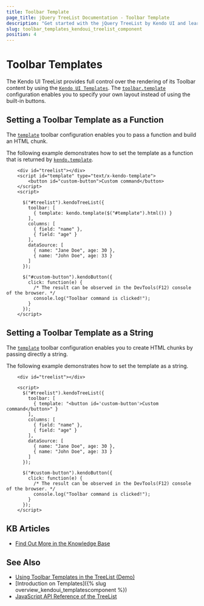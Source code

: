 ```yaml
---
title: Toolbar Template
page_title: jQuery TreeList Documentation - Toolbar Template
description: "Get started with the jQuery TreeList by Kendo UI and learn how to render different Toolbar content by using Kendo UI Templates."
slug: toolbar_templates_kendoui_treelist_component
position: 4
---
```


# Toolbar Templates

The Kendo UI TreeList provides full control over the rendering of its Toolbar content by using the [`Kendo UI Templates`](/framework/templates/overview). The [`toolbar.template`](/api/javascript/ui/treelist/configuration/toolbar#toolbaritemstemplate) configuration enables you to specify your own layout instead of using the built-in buttons.

## Setting a Toolbar Template as a Function

The [`template`](/api/javascript/ui/treelist/configuration/toolbar#toolbaritemstemplate) toolbar configuration enables you to pass a function and build an HTML chunk.

The following example demonstrates how to set the template as a function that is returned by [`kendo.template`](/api/javascript/kendo/methods/template).

```dojo
    <div id="treelist"></div>
    <script id="template" type="text/x-kendo-template">
    	<button id="custom-button">Custom command</button>
    </script>
    <script>

      $("#treelist").kendoTreeList({
        toolbar: [
          { template: kendo.template($("#template").html()) }
        ],
        columns: [
          { field: "name" },
          { field: "age" }
        ],
        dataSource: [
          { name: "Jane Doe", age: 30 },
          { name: "John Doe", age: 33 }
        ]
      });

      $("#custom-button").kendoButton({
        click: function(e) {
          /* The result can be observed in the DevTools(F12) console of the browser. */
          console.log("Toolbar command is clicked!");
        }
      });
    </script>
```

## Setting a Toolbar Template as a String

The [`template`](/api/javascript/ui/treelist/configuration/toolbar#toolbartemplate) toolbar configuration enables you to create HTML chunks by passing directly a string.

The following example demonstrates how to set the template as a string.

```dojo
    <div id="treelist"></div>

    <script>
      $("#treelist").kendoTreeList({
        toolbar: [
          { template: "<button id='custom-button'>Custom command</button>" }
        ],
        columns: [
          { field: "name" },
          { field: "age" }
        ],
        dataSource: [
          { name: "Jane Doe", age: 30 },
          { name: "John Doe", age: 33 }
        ]
      });

      $("#custom-button").kendoButton({
        click: function(e) {
          /* The result can be observed in the DevTools(F12) console of the browser. */
          console.log("Toolbar command is clicked!");
        }
      });
    </script>
```

## KB Articles

* [Find Out More in the Knowledge Base](/knowledge-base)

## See Also

* [Using Toolbar Templates in the TreeList (Demo)](https://demos.telerik.com/kendo-ui/treelist/toolbar-template)
* [Introduction on Templates]({% slug overview_kendoui_templatescomponent %})
* [JavaScript API Reference of the TreeList](/api/javascript/ui/treelist)
